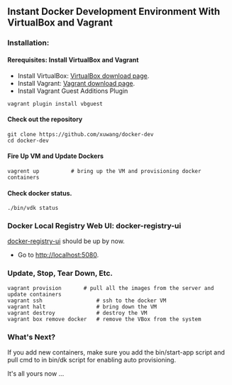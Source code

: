 ## Instant Docker Development Environment With VirtualBox and Vagrant

### Installation:

#### Rerequisites: Install VirtualBox and Vagrant 
* Install VirtualBox: [VirtualBox download page](https://www.virtualbox.org/wiki/Downloads).
* Install Vagrant: [Vagrant download page](http://www.vagrantup.com/downloads.html).
* Install Vagrant Guest Additions Plugin
```
vagrant plugin install vbguest
```

#### Check out the repository
```
git clone https://github.com/xuwang/docker-dev
cd docker-dev
```

#### Fire Up VM and Update Dockers
```
vagrent up			# bring up the VM and provisioning docker containers
```

#### Check docker status.
```
./bin/vdk status
```

### Docker Local Registry Web UI: docker-registry-ui

[docker-registry-ui](https://github.com/atc-/docker-registry-web) should be up by now.

* Go to [http://localhost:5080](http://localhost:5080).

### Update, Stop, Tear Down, Etc.

```
vagrant provision		# pull all the images from the server and update containers
vagrant ssh					# ssh to the docker VM
vagrant halt				# bring down the VM
vagrant destroy         	# destroy the VM
vagrant box remove docker	# remove the VBox from the system
```

### What's Next?

If you add new containers, make sure you add the bin/start-app script and pull cmd to 
in bin/dk script for enabling auto provisioning.

It's all yours now ...

